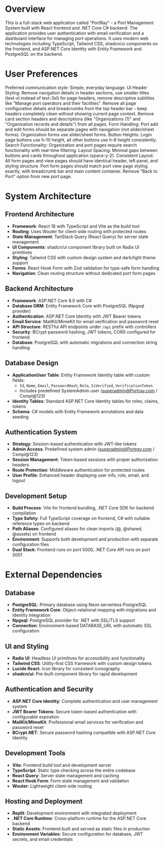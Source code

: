 # Overview

This is a full-stack web application called "PortRay" - a Port Management System built with React frontend and .NET Core C# backend. The application provides user authentication with email verification and a dashboard interface for managing port operations. It uses modern web technologies including TypeScript, Tailwind CSS, shadcn/ui components on the frontend, and ASP.NET Core Identity with Entity Framework and PostgreSQL on the backend.

# User Preferences

Preferred communication style: Simple, everyday language.
UI Header Styling: Remove navigation details in header sections, use smaller titles (text-xl instead of text-3xl) for page headers, remove descriptive subtitles like "Manage port operators and their facilities". Remove all page configuration details and breadcrumbs from the top header bar - keep headers completely clean without showing current page context. Remove card section headers and descriptions (like "Organizations (1)" and "Organization records and details") from all pages.
Form Handling: Port add and edit forms should be separate pages with navigation (not slider/sheet forms). Organization forms use slider/sheet forms.
Button Heights: Login page buttons use h-10 height, all other buttons use h-8 height consistently.
Search Functionality: Organization and port pages require search functionality with real-time filtering.
Layout Spacing: Minimal gaps between buttons and cards throughout application (space-y-2).
Consistent Layout: All form pages and view pages should have identical header, left panel, and styling structure. Port form pages should match port view page styling exactly, with breadcrumb bar and main content container. Remove "Back to Port" option from new port page.

# System Architecture

## Frontend Architecture
- **Framework**: React 18 with TypeScript and Vite as the build tool
- **Routing**: Uses Wouter for client-side routing with protected routes
- **State Management**: TanStack Query (React Query) for server state management
- **UI Components**: shadcn/ui component library built on Radix UI primitives
- **Styling**: Tailwind CSS with custom design system and dark/light theme support
- **Forms**: React Hook Form with Zod validation for type-safe form handling
- **Navigation**: Clean routing structure without dedicated port form pages

## Backend Architecture
- **Framework**: ASP.NET Core 8.0 with C#
- **Database ORM**: Entity Framework Core with PostgreSQL (Npgsql provider)
- **Authentication**: ASP.NET Core Identity with JWT Bearer tokens
- **Email Service**: MailKit/MimeKit for email verification and password reset
- **API Structure**: RESTful API endpoints under `/api` prefix with controllers
- **Security**: BCrypt password hashing, JWT tokens, CORS configured for frontend
- **Database**: PostgreSQL with automatic migrations and connection string handling

## Database Design
- **ApplicationUser Table**: Entity Framework Identity table with custom fields:
  - `Id`, `Name`, `Email`, `PasswordHash`, `Role`, `IsVerified`, `VerificationToken`
  - Includes predefined SystemAdmin user (superadmin@Portray.com / Csmpl@123)
- **Identity Tables**: Standard ASP.NET Core Identity tables for roles, claims, tokens
- **Schema**: C# models with Entity Framework annotations and data seeding

## Authentication System
- **Strategy**: Session-based authentication with JWT-like tokens
- **Admin Access**: Predefined system admin (superadmin@Portray.com / Csmpl@123)
- **Session Management**: Token-based sessions with proper authorization headers
- **Route Protection**: Middleware authentication for protected routes
- **User Profile**: Enhanced header displaying user info, role, email, and logout

## Development Setup
- **Build Process**: Vite for frontend bundling, .NET Core SDK for backend compilation
- **Type Safety**: Full TypeScript coverage on frontend, C# with nullable reference types on backend
- **Path Aliases**: Configured aliases for clean imports (@, @shared, @assets) on frontend
- **Environment**: Supports both development and production with separate configuration files
- **Dual Stack**: Frontend runs on port 5000, .NET Core API runs on port 5001

# External Dependencies

## Database
- **PostgreSQL**: Primary database using Neon serverless PostgreSQL
- **Entity Framework Core**: Object-relational mapping with migrations and Identity integration
- **Npgsql**: PostgreSQL provider for .NET with SSL/TLS support
- **Connection**: Environment-based DATABASE_URL with automatic SSL configuration

## UI and Styling
- **Radix UI**: Headless UI primitives for accessibility and functionality
- **Tailwind CSS**: Utility-first CSS framework with custom design tokens
- **Lucide React**: Icon library for consistent iconography
- **shadcn/ui**: Pre-built component library for rapid development

## Authentication and Security
- **ASP.NET Core Identity**: Complete authentication and user management system
- **JWT Bearer Tokens**: Secure token-based authentication with configurable expiration
- **MailKit/MimeKit**: Professional email services for verification and password reset
- **BCrypt.NET**: Secure password hashing compatible with ASP.NET Core Identity

## Development Tools
- **Vite**: Frontend build tool and development server
- **TypeScript**: Static type checking across the entire codebase
- **React Query**: Server state management and caching
- **React Hook Form**: Form state management and validation
- **Wouter**: Lightweight client-side routing

## Hosting and Deployment
- **Replit**: Development environment with integrated deployment
- **.NET Core Runtime**: Cross-platform runtime for the ASP.NET Core backend
- **Static Assets**: Frontend built and served as static files in production
- **Environment Variables**: Secure configuration for database, JWT secrets, and email credentials